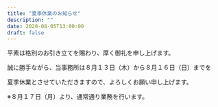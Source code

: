 ```yaml
---
title: "夏季休業のお知らせ"
description: ""
date: 2020-08-05T13:00:00
draft: false
---
```


平素は格別のお引き立てを賜わり、厚く御礼を申し上げます。

誠に勝手ながら、当事務所は８月１３日（木）から８月１６日（日）までを

夏季休業とさせていただきますので、よろしくお願い申し上げます。

※８月１７日（月）より、通常通り業務を行います。